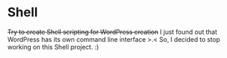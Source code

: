 # Shell
~~Try to create Shell scripting for WordPress creation~~
I just found out that WordPress has its own command line interface >.< So, I decided to stop working on this Shell project. :)
